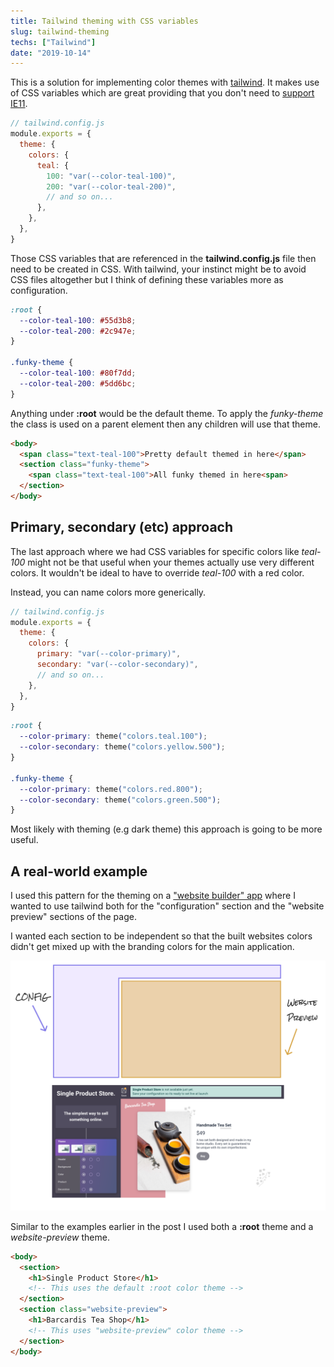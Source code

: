 ```yaml
---
title: Tailwind theming with CSS variables
slug: tailwind-theming
techs: ["Tailwind"]
date: "2019-10-14"
---
```


This is a solution for implementing color themes with [tailwind](https://tailwindcss.com/). It makes use of CSS variables which are great providing that you don't need to [support IE11](https://caniuse.com/#feat=css-variables).

```js
// tailwind.config.js
module.exports = {
  theme: {
    colors: {
      teal: {
        100: "var(--color-teal-100)",
        200: "var(--color-teal-200)",
        // and so on...
      },
    },
  },
}
```

Those CSS variables that are referenced in the **tailwind.config.js** file then need to be created in CSS. With tailwind, your instinct might be to avoid CSS files altogether but I think of defining these variables more as configuration.

```css
:root {
  --color-teal-100: #55d3b8;
  --color-teal-200: #2c947e;
}

.funky-theme {
  --color-teal-100: #80f7dd;
  --color-teal-200: #5dd6bc;
}
```

Anything under **:root** would be the default theme. To apply the _funky-theme_ the class is used on a parent element then any children will use that theme.

```html
<body>
  <span class="text-teal-100">Pretty default themed in here</span>
  <section class="funky-theme">
    <span class="text-teal-100">All funky themed in here<span>
  </section>
</body>
```

## Primary, secondary (etc) approach

The last approach where we had CSS variables for specific colors like _teal-100_ might not be that useful when your themes actually use very different colors. It wouldn't be ideal to have to override _teal-100_ with a red color.

Instead, you can name colors more generically.

```js
// tailwind.config.js
module.exports = {
  theme: {
    colors: {
      primary: "var(--color-primary)",
      secondary: "var(--color-secondary)",
      // and so on...
    },
  },
}
```

```css
:root {
  --color-primary: theme("colors.teal.100");
  --color-secondary: theme("colors.yellow.500");
}

.funky-theme {
  --color-primary: theme("colors.red.800");
  --color-secondary: theme("colors.green.500");
}
```

Most likely with theming (e.g dark theme) this approach is going to be more useful.

## A real-world example

I used this pattern for the theming on a ["website builder" app](https://flamboyant-mahavira-c862f4.netlify.com/) where I wanted to use tailwind both for the "configuration" section and the "website preview" sections of the page.

I wanted each section to be independent so that the built websites colors didn't get mixed up with the branding colors for the main application.

![](./tailwind-theming.png)

Similar to the examples earlier in the post I used both a **:root** theme and a _website-preview_ theme.

```html
<body>
  <section>
    <h1>Single Product Store</h1>
    <!-- This uses the default :root color theme -->
  </section>
  <section class="website-preview">
    <h1>Barcardis Tea Shop</h1>
    <!-- This uses "website-preview" color theme -->
  </section>
</body>
```
